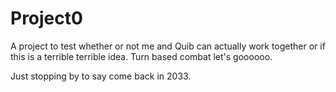 # Project0
A project to test whether or not me and Quib can actually work together or if this is a terrible terrible idea. Turn based combat let's goooooo.

Just stopping by to say come back in 2033.
